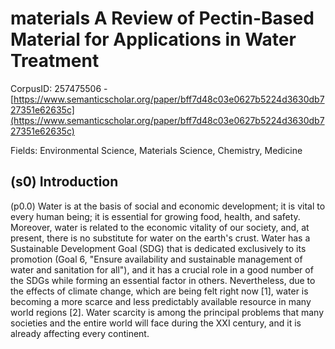 # materials A Review of Pectin-Based Material for Applications in Water Treatment

CorpusID: 257475506 - [https://www.semanticscholar.org/paper/bff7d48c03e0627b5224d3630db727351e62635c](https://www.semanticscholar.org/paper/bff7d48c03e0627b5224d3630db727351e62635c)

Fields: Environmental Science, Materials Science, Chemistry, Medicine

## (s0) Introduction
(p0.0) Water is at the basis of social and economic development; it is vital to every human being; it is essential for growing food, health, and safety. Moreover, water is related to the economic vitality of our society, and, at present, there is no substitute for water on the earth's crust. Water has a Sustainable Development Goal (SDG) that is dedicated exclusively to its promotion (Goal 6, "Ensure availability and sustainable management of water and sanitation for all"), and it has a crucial role in a good number of the SDGs while forming an essential factor in others. Nevertheless, due to the effects of climate change, which are being felt right now [1], water is becoming a more scarce and less predictably available resource in many world regions [2]. Water scarcity is among the principal problems that many societies and the entire world will face during the XXI century, and it is already affecting every continent.
